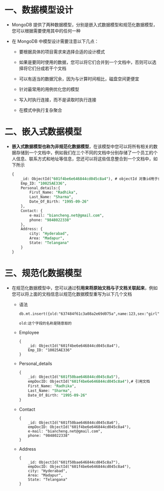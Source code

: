 # 一、数据模型设计

- MongoDB 提供了两种数据模型，分别是嵌入式数据模型和规范化数据模型，您可以根据需要使用其中的任何一种

- 在 MongoDB 中模型设计需要注意以下几点：

  - 要根据具体的项目需求来选择合适的设计模式

  - 如果是要同时使用的数据，您可以将它们合并到一个文档中，否则可以选择将它们分成若干个文档

  - 可以有适当的数据冗余，因为与计算时间相比，磁盘空间更便宜

  - 针对最常用的用例优化您的模型

  - 写入时执行连接，而不是读取时执行连接

  - 在模式中执行复杂聚合

# 二、嵌入式数据模型

- **嵌入式数据模型也称为非规范化数据模型**，在该模型中您可以将所有相关的数据存储到一个文档中，例如我们在三个不同的文档中分别存储了一个员工的个人信息、联系方式和地址等信息，您还可以将这些信息整合到一个文档中，如下所示

  ```sql
  {
      _id: ObjectId("601f4be6e646844cd045c8a4"), # objectId 对象id用于创建模型
      Emp_ID: "10025AE336",
      Personal_details:{
          First_Name: "Radhika",
          Last_Name: "Sharma",
          Date_Of_Birth: "1995-09-26"
      },
      Contact: {
          e-mail: "biancheng.net@gmail.com",
          phone: "9848022338"
      },
      Address: {
          city: "Hyderabad",
          Area: "Madapur",
          State: "Telangana"
      }
  }
  ```

  

# 三、规范化数据模型

- 在规范化数据模型中，您可以通过**引用来将原始文档与子文档关联起来**，例如您可以将上面的文档信息以规范化数据模型重写为以下几个文档

  - 语法

    ```shell
    db.mt.insert({old:"637484f61c3a08a2e69d075a",name:123,sex:"girl",age:31231})
    
    old:这个字段的名称是随意取的
    ```
  
    
  
  - Employee
  
    ```
    {
        _id: ObjectId("601f4be6e646844cd045c8a4"),
        Emp_ID: "10025AE336"
    }
    ```
  
  - Personal_details

    ```sql
    {
        _id: ObjectId("601f50bae646844cd045c8a5"),
        empDocID: ObjectId("601f4be6e646844cd045c8a4"),# 引用文档
        First_Name: "Radhika",
        Last_Name: "Sharma",
        Date_Of_Birth: "1995-09-26"
    }
    ```
  
  - Contact
  
    ```
    {
        _id: ObjectId("601f50bae646844cd045c8a6"),
        empDocID: ObjectId("601f4be6e646844cd045c8a4"),
        e-mail: "biancheng.net@gmail.com",
        phone: "9848022338"
    }
    ```
  
  - Address
  
    ```
    {
        _id: ObjectId("601f50bae646844cd045c8a7"),
        empDocID: ObjectId("601f4be6e646844cd045c8a4"),
        city: "Hyderabad",
        Area: "Madapur",
        State: "Telangana"
    }
    ```